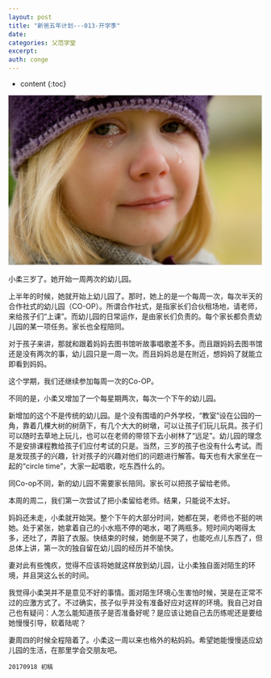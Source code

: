 ```yaml
---
layout: post
title: "新爸五年计划---013-开学季"
date:
categories: 父范学堂
excerpt:
auth: conge
---
```

* content
{:toc}


![](/assets/images/父范学堂/118382-052e731cc3934aca.png)

小柔三岁了。她开始一周两次的幼儿园。

上半年的时候，她就开始上幼儿园了。那时，她上的是一个每周一次，每次半天的合作社式的幼儿园（CO-OP）。所谓合作社式，是指家长们合伙租场地，请老师，来给孩子们“上课”。而幼儿园的日常运作，是由家长们负责的。每个家长都负责幼儿园的某一项任务。家长也全程陪同。

对于孩子来讲，那就和跟着妈妈去图书馆听故事唱歌差不多。而且跟妈妈去图书馆还是没有两次的事，幼儿园只是一周一次。而且妈妈总是在附近，想妈妈了就能立即看到妈妈。

这个学期，我们还继续参加每周一次的Co-OP。

不同的是，小柔又增加了一个每星期两次，每次一个下午的幼儿园。

新增加的这个不是传统的幼儿园。是个没有围墙的户外学校，“教室”设在公园的一角，靠着几棵大树的树荫下，有几个大大的树墩，可以让孩子们玩儿玩具。孩子们可以随时去草地上玩儿，也可以在老师的带领下去小树林了“远足”。幼儿园的理念不是安排课程教给孩子们应付考试的只是。当然，三岁的孩子也没有什么考试。而是发现孩子的兴趣，针对孩子的兴趣对他们的问题进行解答。每天也有大家坐在一起的“circle time”，大家一起唱歌，吃东西什么的。

同Co-op不同，新的幼儿园不需要家长陪同。家长可以把孩子留给老师。

本周的周二，我们第一次尝试了把小柔留给老师。结果，只能说不太好。

妈妈还未走，小柔就开始哭。整个下午的大部分时间，她都在哭，老师也不挺的哄她。处于紧张，她拿着自己的小水瓶不停的喝水，喝了两瓶多。短时间内喝得太多，还吐了，弄脏了衣服。快结束的时候，她倒是不哭了，也能吃点儿东西了，但总体上讲，第一次的独自留在幼儿园的经历并不愉快。

妻对此有些愧疚，觉得不应该将她就这样放到幼儿园，让小柔独自面对陌生的环境，并且哭这么长的时间。

我觉得小柔哭并不是意见不好的事情。面对陌生环境心生害怕时候，哭是在正常不过的应激方式了。不过确实，孩子似乎并没有准备好应对这样的环境。我自己对自己也有疑问：人怎么能知道孩子是否准备好呢？是应该让她自己去历练呢还是要给她慢慢引导，软着陆呢？

妻周四的时候全程陪着了。小柔这一周以来也格外的粘妈妈。希望她能慢慢适应幼儿园的生活，在那里学会交朋友吧。

```
20170918 初稿
```
